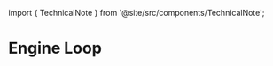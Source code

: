 import { TechnicalNote } from '@site/src/components/TechnicalNote';

# Engine Loop
<!--
TODO:
Write something that happens every tick
Write something that happens every frame
-->

<TechnicalNote title="Full Solution">
</TechnicalNote>
